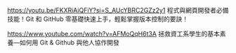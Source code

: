 https://youtu.be/FKXRiAiQFiY?si=S_AUcYBRC2GZz2y1
程式與網頁開發者必備技能！Git 和 GitHub 零基礎快速上手，輕鬆掌握版本控制的要訣！

https://www.youtube.com/watch?v=AFMoQqH6t3A
拯救資工系學生的基本素養—如何用 Git & Github 與他人協作開發
